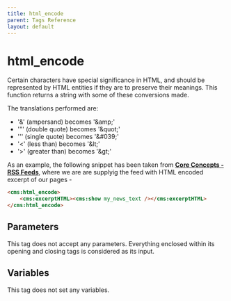 ```yaml
---
title: html_encode
parent: Tags Reference
layout: default
---
```


# html_encode

Certain characters have special significance in HTML, and should be represented by HTML entities if they are to preserve their meanings. This function returns a string with some of these conversions made.

The translations performed are:

*   '&' (ampersand) becomes '&amp;amp;'
*   '"' (double quote) becomes '&amp;quot;'
*   ''' (single quote) becomes '&amp;\#039;'
*   '&lt;' (less than) becomes '&amp;lt;'
*   '&gt;' (greater than) becomes '&amp;gt;'

As an example, the following snippet has been taken from [**Core Concepts - RSS Feeds**](../../concepts/rss-feeds.html), where we are are supplyig the feed with HTML encoded excerpt of our pages -

```html
<cms:html_encode>
    <cms:excerptHTML><cms:show my_news_text /></cms:excerptHTML>
</cms:html_encode>
```

## Parameters

This tag does not accept any parameters. Everything enclosed within its opening and closing tags is considered as its input.

## Variables

This tag does not set any variables.

